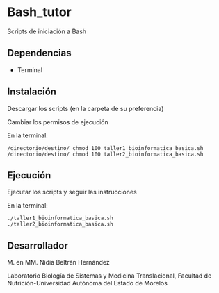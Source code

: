 # Bash_tutor
Scripts de iniciación a Bash


## Dependencias
* Terminal


## Instalación

Descargar los scripts (en la carpeta de su preferencia)

Cambiar los permisos de ejecución

En la terminal:
```
/directorio/destino/ chmod 100 taller1_bioinformatica_basica.sh
/directorio/destino/ chmod 100 taller2_bioinformatica_basica.sh

```

## Ejecución

Ejecutar los scripts y seguir las instrucciones

En la terminal:
```
./taller1_bioinformatica_basica.sh
./taller2_bioinformatica_basica.sh

```
 
## Desarrollador

M. en MM. Nidia Beltrán Hernández 

Laboratorio Biología de Sistemas y Medicina Translacional, Facultad de Nutrición-Universidad Autónoma del Estado de Morelos
